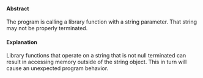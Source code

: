 #### Abstract
The program is calling a library function with a string parameter. That string may not be properly terminated.

#### Explanation
Library functions that operate on a string that is not null terminated can result in accessing memory outside of the string object. This in turn will cause an unexpected program behavior.
